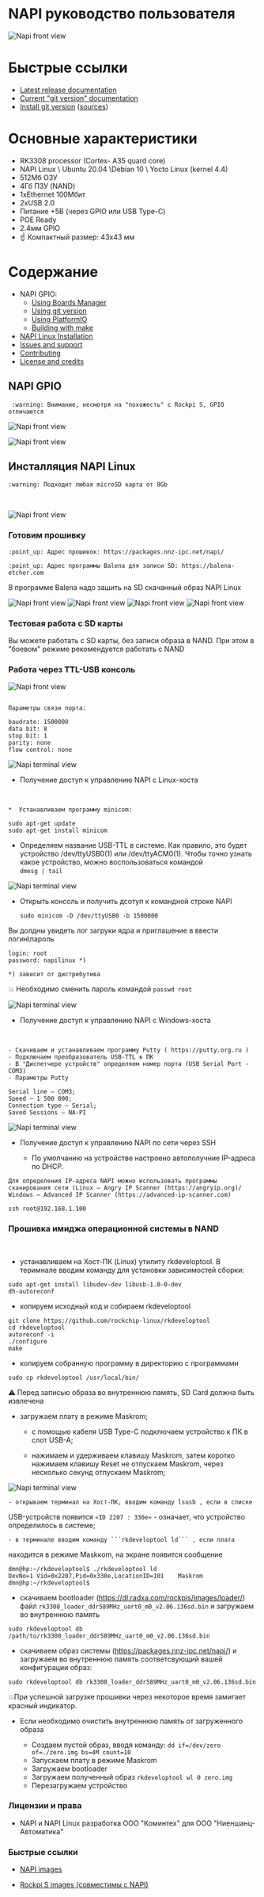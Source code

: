 NAPI руководство пользователя
===========================================

 ![Napi front view](img/napi1-1.png)

# Быстрые ссылки

- [Latest release documentation](https://arduino-esp8266.readthedocs.io/en/3.1.2/)
- [Current "git version" documentation](https://arduino-esp8266.readthedocs.io/en/latest/)
- [Install git version](https://arduino-esp8266.readthedocs.io/en/latest/installing.html#using-git-version) ([sources](doc/installing.rst#using-git-version))

# Основные характеристики

- RK3308 processor (Cortex- A35 quard core)
- NAPI Linux \ Ubuntu 20.04 \Debian 10 \ Yocto Linux (kernel 4.4)
- 512Мб ОЗУ
- 4Гб ПЗУ (NAND)
- 1хEthernet 100Мбит
- 2xUSB 2.0
- Питание +5В (через GPIO или USB Type-C)
- POE Ready
- 2.4мм GPIO 
- :point_up: Компактный размер: 43х43 мм
  
# Содержание
- NAPI GPIO:
  - [Using Boards Manager](#installing-with-boards-manager)
  - [Using git version](#using-git-version)
  - [Using PlatformIO](#using-platformio)
  - [Building with make](#building-with-make)
- [NAPI Linux Installation](#documentation)
- [Issues and support](#issues-and-support)
- [Contributing](#contributing)  
- [License and credits](#license-and-credits)   

## NAPI GPIO

```  :warning: Внимание, несмотря на "похожесть" с Rockpi S, GPIO отличаются ```

 ![Napi front view](img/gpio-1.png)

 ![Napi front view](img/gpio-2-2.png)



## Инсталляция NAPI Linux

```:warning: Подходит любая microSD карта от 8Gb ```

<br>

 ![Napi front view](img/napi1.png)

### Готовим прошивку

``` :point_up: Адрес прошивок: https://packages.nnz-ipc.net/napi/ ```

``` :point_up: Адрес программы Balena для записи SD: https://balena-etcher.com ```

В программе Balena надо зашить на SD скачанный образ NAPI Linux

 ![Napi front view](img/balena-1.png)
 ![Napi front view](img/balena-2.png)
 ![Napi front view](img/balena-3.png)
 ![Napi front view](img/balena-4.png)

### Тестовая работа с SD карты

Вы можете работать с SD карты, без записи образа в NAND. При этом в "боевом" режиме рекомендуется работать с NAND

### Работа через TTL-USB консоль

 ![Napi front view](img/console-1.png)

 ``` 

Параметры связи порта:

baudrate: 1500000
data bit: 8
stop bit: 1
parity: none
flow control: none

```

 ![Napi terminal view](img/console-3.png)

- Получение доступ к управлению NAPI c Linux-хоста
<br>

    *  Устанавливаем программу minicom:
```
sudo apt-get update
sudo apt-get install minicom
```

 * Определяем название USB-TTL в системе. Как правило, это будет устройство /dev/ttyUSB0(1) или /dev/ttyACM0(1). Чтобы точно узнать какое устройство, можно воспользоваться командой  
  ```dmesg | tail``` 

 ![Napi terminal view](img/console-2.png)

* Открыть консоль и получить дсотуп к командной строке NAPI 

  ``` sudo minicom -D /dev/ttyUSB0 -b 1500000 ```

Вы долдны увидеть лог загруки ядра и приглашение в ввести логин\пароль

``` 
login: root
password: napilinux *)

*) зависит от дистрибутива 
```

:boom: Необходимо сменить пароль командой ```passwd root```

 ![Napi terminal view](img/console-4.png)

 - Получение доступ к управлению NAPI c Windows-хоста
<br>

    - Скачиваем и устанавливаем программу Putty ( https://putty.org.ru )
    - Подключаем преобразователь USB-TTL к ПК
    - В "Диспетчере устройств" определяем номер порта (USB Serial Port - COM3)
    - Параметры Putty
```  
Serial line — COM3;
Speed — 1 500 000;
Connection type — Serial;
Saved Sessions — NA-PI
```
 ![Napi terminal view](img/console-5.png)

- Получение доступ к управлению NAPI по сети через SSH

  - По умолчанию на устройстве настроено автополучние IP-адреса по
DHCP. 

```
Для определения IP-адреса NAPI можно использовать программы сканирования сети (Linux — Angry IP Scanner (https://angryip.org)/ Windows — Advanced IP Scanner (https://advanced-ip-scanner.com)
```

```
ssh root@192.168.1.100 
```

### Прошивка имиджа операционной системы в NAND
<br>

- устанавливаем на Хост-ПК (Linux) утилиту rkdeveloptool.
В теримнале вводим команду для установки зависимостей сборки:
```
sudo apt-get install libudev-dev libusb-1.0-0-dev
dh-autoreconf
```

- копируем исходный код и собираем rkdeveloptool

```  
git clone https://github.com/rockchip-linux/rkdeveloptool
cd rkdeveloptool
autoreconf -i
./configure
make
```

- копируем собранную программу в директорию с программами
```
sudo cp rkdeveloptool /usr/local/bin/
```

:warning: Перед записью образа во внутреннюю память, SD Card должна быть
извлечена

- загружаем плату в режиме Maskrom;

    - c помощью кабеля USB Type-C подключаем устройство к ПК в слот USB-A;

    - нажимаем и удерживаем клавишу Maskrom, затем коротко нажимаем
клавишу Reset не отпускаем Maskrom, через несколько секунд отпускаем
Maskrom;

![Napi terminal view](img/buttons.png)

    - открываем терминал на Хост-ПК, вводим команду lsusb , если в списке
USB-устройств появится ```«ID 2207 : 330e»``` - означает, что устройство
определилось в системе;

    - в терминале вводим команду ```rkdeveloptool ld``` , если плата
находится в режиме Maskкom, на экране появится сообщение 
```
dmn@hp:~/rkdeveloptool$ ./rkdeveloptool ld
DevNo=1	Vid=0x2207,Pid=0x330e,LocationID=101	Maskrom
dmn@hp:~/rkdeveloptool$

```

- скачиваем bootloader (https://dl.radxa.com/rockpis/images/loader/)  файл ```rk3308_loader_ddr589MHz_uart0_m0_v2.06.136sd.bin``` и загружаем во внутреннюю память 
  
```
sudo rkdeveloptool db /path/to/rk3308_loader_ddr589MHz_uart0_m0_v2.06.136sd.bin

```

- скачиваем образ системы (https://packages.nnz-ipc.net/napi/) и загружаем во
внутреннюю память соответсвующий вашей конфигурации образ:

```
sudo rkdeveloptool db rk3308_loader_ddr589MHz_uart0_m0_v2.06.136sd.bin
```

:boom:При успешной загрузке прошивки через некоторое время замигает
красный индикатор.

- Если необходимо очистить внутреннюю память от загруженного
образа

    - Создаем пустой образ, вводя команду: ```dd if=/dev/zero of=./zero.img bs=4M count=10```
    - Запускаем плату в режиме Maskrom
    - Загружаем bootloader
    - Загружаем полученный образ ```rkdeveloptool wl 0 zero.img ```
    - Перезагружаем устройство


### Лицензии и права ###

- NAPI и NAPI Linux разработка ООО "Коминтех" для ООО "Ниеншанц-Автоматика"


### Быстрые ссылки

- [NAPI images](https://packages.nnz-ipc.net/napi/)

- [Rockpi S images (совместимы с NAPI)](https://wiki.radxa.com/RockpiS/downloads)
